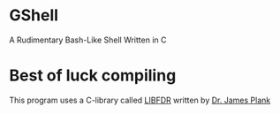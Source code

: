 # GShell
A Rudimentary Bash-Like Shell Written in C

# Best of luck compiling
This program uses a C-library called [LIBFDR](http://web.eecs.utk.edu/~jplank/plank/classes/cs360/360/notes/Libfdr/) written by [Dr. James Plank](http://web.eecs.utk.edu/~jplank)
